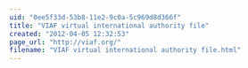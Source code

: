 ```yaml
---
uid: "0ee5f33d-53b8-11e2-9c0a-5c969d8d366f"
title: "VIAF virtual international authority file"
created: "2012-04-05 12:32:53"
page_url: "http://viaf.org/"
filename: "VIAF virtual international authority file.html"
---
```

